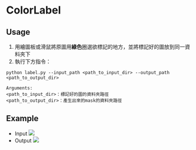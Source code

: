# ColorLabel

## Usage
1. 用繪圖板或滑鼠將原圖用**綠色**圈選欲標記的地方，並將標記好的圖放到同一資料夾下
2. 執行下方指令：
```
python label.py --input_path <path_to_input_dir> --output_path <path_to_output_dir>

Arguments:
<path_to_input_dir>：標記好的圖的資料夾路徑
<path_to_output_dir>：產生出來的mask的資料夾路徑
```

## Example
- Input
![](https://i.imgur.com/rKnFUW5.jpg)
- Output
![](https://i.imgur.com/MOdXCwh.jpg)
